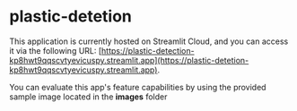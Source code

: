 # plastic-detetion
This application is currently hosted on Streamlit Cloud, and you can access it via the following URL: [https://plastic-detection-kp8hwt9qqscvtyevicuspy.streamlit.app](https://plastic-detetion-kp8hwt9qqscvtyevicuspy.streamlit.app).

You can evaluate this app's feature capabilities by using the provided sample image located in the **images** folder



